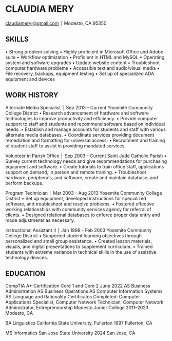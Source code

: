 # CLAUDIA MERY
claudiameryj@gmail.com │ Modesto, CA 95350

## SKILLS
•	Strong problem solving                    	•	Highly proficient in Microsoft Office and Adobe suite
•	Workflow optimization                      	•	Proficient in HTML and MySQL
•	Operating system and software upgrades      •	Update website content
•	Troubleshoot computer hardware problems    	•	Accessible text and audio/visual media
•	File recovery, backups, equipment testing  	•	Set up of specialized ADA equipment and devices

## WORK HISTORY
Alternate Media Specialist │ Sep 2013 - Current
Yosemite Community College District
•	Research advancement of hardware and software technologies to improve productivity and efficiency.
•	Provide computer support to staff and students and recommend software based on individual needs.
•	Establish and manage accounts for students and staff with various alternate media databases.
•	Coordinate services providing document remediation and formatting for universal access.
•	Recruitment and training of student staff to assist in providing mandated services.

Volunteer in Parish Office │ Sep 2003 - Current
Saint Jude Catholic Parish
•	Survey current technology needs and give recommendations for purchasing equipment and software.
•	Create tutorials to train office staff, applications support on demand, in person and remote training.
•	Troubleshoot hardware, peripherals, and software, create and maintain database, and perform backups.

Program Technician │ Mar 2003 - Aug 2013
Yosemite Community College District
•	Set up equipment, developed instructions for specialized software, and troubleshoot and resolve problems.
•	Fostered effective working relationships with community services agency for referral of clients.
•	Designed relational databases to enforce proper data entry and made adjustments as necessary.

Instructional Assistant II │ Jan 1998 - Feb 2003
Yosemite Community College District
•	Supported student learning objectives through personalized and small group assistance.
•	Created lesson materials, visuals, and digital presentations to supplement curriculum.
•	Trained students with extreme variance in technical skills in the use of assistive technology devices.

## EDUCATION
CompTIA A+ Certification Core 1 and Core 2	June 2022
AS Business Administration
AS Business Operations
AS Computer Information Systems
AS Language and Rationality
Certificates Completed: Computer Applications Specialist, Computer Network Technician, Computer Network Administrator, Entrepreneurship
Modesto Junior College
2011–2023 Modesto, CA

BA Linguistics
California State University, Fullerton
1997 Fullerton, CA

MS Informatics
San Jose State University
2024 San Jose, CA
